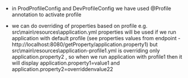 * in ProdProfileConfig and DevProfileConfig we have used @Profile annotation to activate profile

* we can do overriding of properties based on profile
e.g. src\main\resources\application.yml properties will be used if we run application with default profile (see properties values from endpoint - http://localhost:8080/getProperty/application.property1)
but src\main\resources\application-profile1.yml  is overriding only application.property2 , so when we run application with profile1 then it will display application.property1=value1 and application.property2=overriddenvalue22
